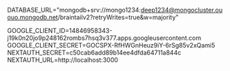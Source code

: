 DATABASE_URL="mongodb+srv://mongo1234:deep1234@mongocluster.ououo.mongodb.net/braintailv2?retryWrites=true&w=majority"

GOOGLE_CLIENT_ID=14846958343-j19k0n20jo9p248162rombs7hsq3v377.apps.googleusercontent.com
GOOGLE_CLIENT_SECRET=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
NEXTAUTH_SECRET=c50cab6add89b14ee4dfda64711a844c
NEXTAUTH_URL=http://localhost:3000

